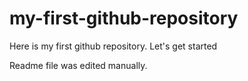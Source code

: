 # my-first-github-repository
Here is my first github repository. Let's get started

Readme file was edited manually.
